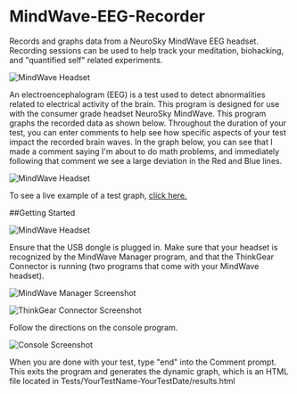 # MindWave-EEG-Recorder
Records and graphs data from a NeuroSky MindWave EEG headset. Recording sessions can be used to help track your meditation, biohacking, and "quantified self" related experiments.

![MindWave Headset](http://by-jl.com/source/eeg/readme/neurosky.jpg)

An electroencephalogram (EEG) is a test used to detect abnormalities related to electrical activity of the brain. This program is designed for use with the consumer grade headset NeuroSky MindWave.
This program graphs the recorded data as shown below. Throughout the duration of your test, you can enter comments to help see how specific aspects of your test impact the recorded brain waves. In the graph below, you can see that I made a comment saying I'm about to do math problems, and immediately following that comment we see a large deviation in the Red and Blue lines.

![MindWave Headset](http://by-jl.com/source/eeg/readme/graph.png)

To see a live example of a test graph, [click here.](http://by-jl.com/eeg/example)

##Getting Started

![MindWave Headset](http://by-jl.com/source/eeg/readme/parts.jpg)

Ensure that the USB dongle is plugged in. Make sure that your headset is recognized by the MindWave Manager program, and that the ThinkGear Connector is running (two programs that come with your MindWave headset).

![MindWave Manager Screenshot](http://by-jl.com/source/eeg/readme/mindwave-manager.png)

![ThinkGear Connector Screenshot](http://by-jl.com/source/eeg/readme/mindwave-connector.png)

Follow the directions on the console program.

![Console Screenshot](http://by-jl.com/source/eeg/readme/console.png)

When you are done with your test, type "end" into the Comment prompt. This exits the program and generates the dynamic graph, which is an HTML file located in Tests/YourTestName-YourTestDate/results.html
